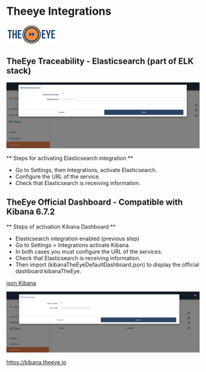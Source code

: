 # Theeye Integrations

[![theeye.io](../../images/logo-theeye-theOeye-logo2.png)](https://theeye.io/en/index.html)


## TheEye Traceability - Elasticsearch (part of ELK stack)

![](../../images/integration_elk_index_elasticsearch.png)

** Steps for activating Elasticsearch integration **

- Go to Settings, then Integrations, activate Elasticsearch.
- Configure the URL of the service.
- Check that Elasticsearch is receiving information.


## TheEye Official Dashboard - Compatible with Kibana 6.7.2


** Steps of activation Kibana Dashboard **

- Elasticsearch integration enabled (previous step)
- Go to Settings > Integrations activate Kibana.
- In both cases you must configure the URL of the services.
- Check that Elasticsearch is receiving information.
- Then import (kibanaTheEyeDefaultDashboard.json) to display the official dashboard kibanaTheEye.

[json Kibana](../../assets/kibanaTheEyeDefaultDashboard.json)

![theeye.io](../../images/dashboard_setting_intergation_kibana.png)

https://kibana.theeye.io

